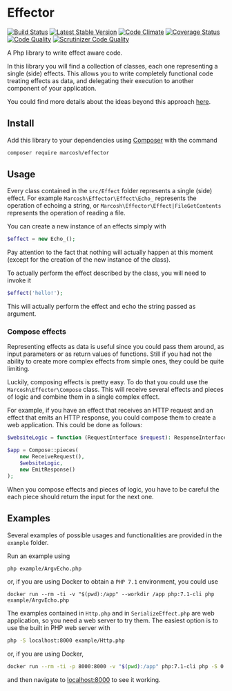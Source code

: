 # Effector

[![Build Status](https://travis-ci.org/marcosh/effector.svg?branch=master)](https://travis-ci.org/marcosh/effector)
[![Latest Stable Version](https://poser.pugx.org/marcosh/effector/v/stable)](https://packagist.org/packages/marcosh/effector)
[![Code Climate](https://codeclimate.com/github/marcosh/effector/badges/gpa.svg)](https://codeclimate.com/github/marcosh/effector)
[![Coverage Status](https://coveralls.io/repos/github/marcosh/effector/badge.svg?branch=master)](https://coveralls.io/github/marcosh/effector?branch=master)
[![Code Quality](https://api.codacy.com/project/badge/grade/ff95c3e5360649638c61f2834bffd8b2)](https://www.codacy.com/app/marcosh/effector/dashboard)
[![Scrutinizer Code Quality](https://scrutinizer-ci.com/g/marcosh/effector/badges/quality-score.png?b=master)](https://scrutinizer-ci.com/g/marcosh/effector/?branch=master)

A Php library to write effect aware code.

In this library you will find a collection of classes, each one representing a single (side) effects.
This allows you to write completely functional code treating effects as data, and delegating their execution
to another component of your application.

You could find more details about the ideas beyond this approach [here](http://marcosh.github.io/post/2017/05/16/manage-effects.html).

## Install

Add this library to your dependencies using [Composer](https://getcomposer.org) with the command

```bash
composer require marcosh/effector
```

## Usage

Every class contained in the `src/Effect` folder represents a single (side) effect.
For example `Marcosh\Effector\Effect\Echo_` represents the operation of echoing a string,
or `Marcosh\Effector\Effect|FileGetContents` represents the operation of reading a file.

You can create a new instance of an effects simply with

```php
$effect = new Echo_();
```

Pay attention to the fact that nothing will actually happen at this moment
(except for the creation of the new instance of the class).

To actually perform the effect described by the class, you will need to invoke it

```php
$effect('hello!');
```

This will actually perform the effect and echo the string passed as argument.

### Compose effects

Representing effects as data is useful since you could pass them around, as input parameters
or as return values of functions. Still if you had not the ability to create more complex effects
from simple ones, they could be quite limiting.

Luckily, composing effects is pretty easy. To do that you could use the `Marcosh\Effector\Compose` class.
This will receive several effects and pieces of logic and combine them in a single complex effect.

For example, if you have an effect that receives an HTTP request and an effect that emits an HTTP response,
you could compose them to create a web application. This could be done as follows:

```php
$websiteLogic = function (RequestInterface $request): ResponseInterface { ... }

$app = Compose::pieces(
    new ReceiveRequest(),
    $websiteLogic,
    new EmitResponse()
);
```

When you compose effects and pieces of logic, you have to be careful the each piece should return
the input for the next one.

## Examples

Several examples of possible usages and functionalities are provided in the `example` folder.

Run an example using

```bash
php example/ArgvEcho.php
```

or, if you are using Docker to obtain a `PHP 7.1` environment, you could use

```
docker run --rm -ti -v "$(pwd):/app" --workdir /app php:7.1-cli php example/ArgvEcho.php
```

The examples contained in `Http.php` and in `SerializeEffect.php` are web application, so you need a web server to try them.
The easiest option is to use the built in PHP web server with

```bash
php -S localhost:8000 example/Http.php
```

or, if you are using Docker,

```bash
docker run --rm -ti -p 8000:8000 -v "$(pwd):/app" php:7.1-cli php -S 0.0.0.0:8000 /app/example/Http.php
```

and then navigate to [localhost:8000](http://localhost:8000) to see it working.